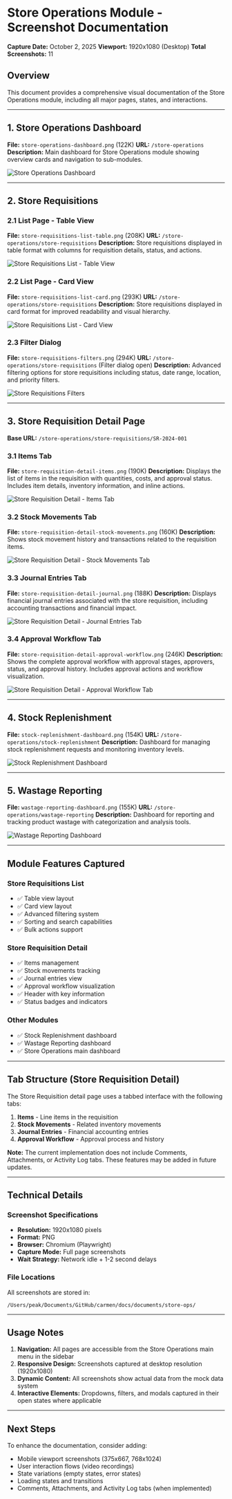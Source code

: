 # Store Operations Module - Screenshot Documentation

**Capture Date:** October 2, 2025
**Viewport:** 1920x1080 (Desktop)
**Total Screenshots:** 11

## Overview

This document provides a comprehensive visual documentation of the Store Operations module, including all major pages, states, and interactions.

---

## 1. Store Operations Dashboard

**File:** `store-operations-dashboard.png` (122K)
**URL:** `/store-operations`
**Description:** Main dashboard for Store Operations module showing overview cards and navigation to sub-modules.

![Store Operations Dashboard](store-operations-dashboard.png)

---

## 2. Store Requisitions

### 2.1 List Page - Table View

**File:** `store-requisitions-list-table.png` (208K)
**URL:** `/store-operations/store-requisitions`
**Description:** Store requisitions displayed in table format with columns for requisition details, status, and actions.

![Store Requisitions List - Table View](store-requisitions-list-table.png)

### 2.2 List Page - Card View

**File:** `store-requisitions-list-card.png` (293K)
**URL:** `/store-operations/store-requisitions`
**Description:** Store requisitions displayed in card format for improved readability and visual hierarchy.

![Store Requisitions List - Card View](store-requisitions-list-card.png)

### 2.3 Filter Dialog

**File:** `store-requisitions-filters.png` (294K)
**URL:** `/store-operations/store-requisitions` (Filter dialog open)
**Description:** Advanced filtering options for store requisitions including status, date range, location, and priority filters.

![Store Requisitions Filters](store-requisitions-filters.png)

---

## 3. Store Requisition Detail Page

**Base URL:** `/store-operations/store-requisitions/SR-2024-001`

### 3.1 Items Tab

**File:** `store-requisition-detail-items.png` (190K)
**Description:** Displays the list of items in the requisition with quantities, costs, and approval status. Includes item details, inventory information, and inline actions.

![Store Requisition Detail - Items Tab](store-requisition-detail-items.png)

### 3.2 Stock Movements Tab

**File:** `store-requisition-detail-stock-movements.png` (160K)
**Description:** Shows stock movement history and transactions related to the requisition items.

![Store Requisition Detail - Stock Movements Tab](store-requisition-detail-stock-movements.png)

### 3.3 Journal Entries Tab

**File:** `store-requisition-detail-journal.png` (188K)
**Description:** Displays financial journal entries associated with the store requisition, including accounting transactions and financial impact.

![Store Requisition Detail - Journal Entries Tab](store-requisition-detail-journal.png)

### 3.4 Approval Workflow Tab

**File:** `store-requisition-detail-approval-workflow.png` (246K)
**Description:** Shows the complete approval workflow with approval stages, approvers, status, and approval history. Includes approval actions and workflow visualization.

![Store Requisition Detail - Approval Workflow Tab](store-requisition-detail-approval-workflow.png)

---

## 4. Stock Replenishment

**File:** `stock-replenishment-dashboard.png` (154K)
**URL:** `/store-operations/stock-replenishment`
**Description:** Dashboard for managing stock replenishment requests and monitoring inventory levels.

![Stock Replenishment Dashboard](stock-replenishment-dashboard.png)

---

## 5. Wastage Reporting

**File:** `wastage-reporting-dashboard.png` (155K)
**URL:** `/store-operations/wastage-reporting`
**Description:** Dashboard for reporting and tracking product wastage with categorization and analysis tools.

![Wastage Reporting Dashboard](wastage-reporting-dashboard.png)

---

## Module Features Captured

### Store Requisitions List
- ✅ Table view layout
- ✅ Card view layout
- ✅ Advanced filtering system
- ✅ Sorting and search capabilities
- ✅ Bulk actions support

### Store Requisition Detail
- ✅ Items management
- ✅ Stock movements tracking
- ✅ Journal entries view
- ✅ Approval workflow visualization
- ✅ Header with key information
- ✅ Status badges and indicators

### Other Modules
- ✅ Stock Replenishment dashboard
- ✅ Wastage Reporting dashboard
- ✅ Store Operations main dashboard

---

## Tab Structure (Store Requisition Detail)

The Store Requisition detail page uses a tabbed interface with the following tabs:

1. **Items** - Line items in the requisition
2. **Stock Movements** - Related inventory movements
3. **Journal Entries** - Financial accounting entries
4. **Approval Workflow** - Approval process and history

**Note:** The current implementation does not include Comments, Attachments, or Activity Log tabs. These features may be added in future updates.

---

## Technical Details

### Screenshot Specifications
- **Resolution:** 1920x1080 pixels
- **Format:** PNG
- **Browser:** Chromium (Playwright)
- **Capture Mode:** Full page screenshots
- **Wait Strategy:** Network idle + 1-2 second delays

### File Locations
All screenshots are stored in:
```
/Users/peak/Documents/GitHub/carmen/docs/documents/store-ops/
```

---

## Usage Notes

1. **Navigation:** All pages are accessible from the Store Operations main menu in the sidebar
2. **Responsive Design:** Screenshots captured at desktop resolution (1920x1080)
3. **Dynamic Content:** All screenshots show actual data from the mock data system
4. **Interactive Elements:** Dropdowns, filters, and modals captured in their open states where applicable

---

## Next Steps

To enhance the documentation, consider adding:
- Mobile viewport screenshots (375x667, 768x1024)
- User interaction flows (video recordings)
- State variations (empty states, error states)
- Loading states and transitions
- Comments, Attachments, and Activity Log tabs (when implemented)
